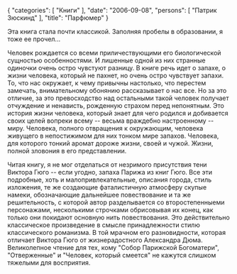 {
   "categories": [
      "Книги"
   ],
   "date": "2006-09-08",
   "persons": [
      "Патрик Зюскинд"
   ],
   "title": "Парфюмер"
}

Эта книга стала почти классикой. Заполняя пробелы в образовании, я тоже ее прочел...

Человек рождается со всеми приличествующими его биологической сущностью особенностями. И лишенные одной из них странные одиночки очень остро чувстуют разницу. В книге речь идет о запахе, о жизни человека, который не пахнет, но очень остро чувствует запахи. То, что нас окружает, к чему привычны настолько, что перестем замечать, внимательному обонянию рассказывает о нас все. Но за это отличие, за это превосходство над остальными такой человек получает отчуждение и ненависть, рожденную страхом перед непонятным. Это история жизни человека, который знает для чего родился и добивается своих целей вопреки всему -- весьма враждебно настроенному -- миру. Человека, полного отвращения к окружающим, человека живущего в непостижимом для них тонком мире запахов. Человека, для которого тонкий аромат дороже жизни, своей и чужой. Жизни, полной зловония в его представлении.

Читая книгу, я не мог отделаться от незримого присутствия тени Виктора Гюго -- если угодно, запаха Парижа из книг Гюго. Все эти подробные, хоть и малопривлекательные, описания города, стиль изложения, те же создающие фаталистичную атмосферу скупые намеки, обозначающие дальнейшее повествование и та же решительность, с которой автор разделывается со второстепенныеми персонажами, несколькими строчками обрисовывая их конец, как только они покидают основную нить повествования. Это действительно классическое произведение в смысле принадлежности стилю классического романизма. В той мрачном его разновидности, которая отличает Виктора Гюго от жизнерадостного Александра Дюма. Великолепное чтение для тех, кому "Собор Парижской Богоматери", "Отверженные" и "Человек, который смеется" не кажутся слишком тяжелыми для восприятия.
